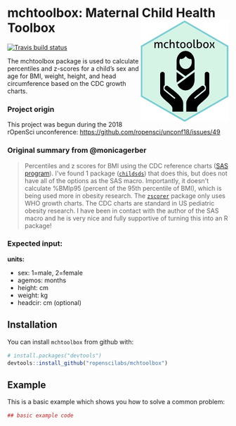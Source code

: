 
<!-- README.md is generated from README.Rmd. Please edit that file -->
mchtoolbox: Maternal Child Health Toolbox <img src="man/figures/imgHexSmall.png" align="right" />
=================================================================================================

[![Travis build status](https://travis-ci.com/ropenscilabs/mchtoolbox.svg?branch=master)](https://travis-ci.com/ropenscilabs/mchtoolbox)

The mchtoolbox package is used to calculate percentiles and z-scores for a child’s sex and age for BMI, weight, height, and head circumference based on the CDC growth charts.

### Project origin

This project was begun during the 2018 rOpenSci unconference: <https://github.com/ropensci/unconf18/issues/49>

### Original summary from @monicagerber

> Percentiles and z scores for BMI using the CDC reference charts ([SAS program](https://www.cdc.gov/nccdphp/dnpao/growthcharts/resources/sas.htm)). I've found 1 package ([`childsds`](https://cran.r-project.org/web/packages/childsds/index.html)) that does this, but does not have all of the options as the SAS macro. Importantly, it doesn't calculate %BMIp95 (percent of the 95th percentile of BMI), which is being used more in obesity research. The [`zscorer`](https://nutriverse.validmeasures.org/zscorer/index.html) package only uses WHO growth charts. The CDC charts are standard in US pediatric obesity research. I have been in contact with the author of the SAS macro and he is very nice and fully supportive of turning this into an R package!

### Expected input:

**units:**

-   sex: 1=male, 2=female
-   agemos: months
-   height: cm
-   weight: kg
-   headcir: cm (optional)

Installation
------------

You can install `mchtoolbox` from github with:

``` r
# install.packages("devtools")
devtools::install_github("ropenscilabs/mchtoolbox")
```

Example
-------

This is a basic example which shows you how to solve a common problem:

``` r
## basic example code
```

